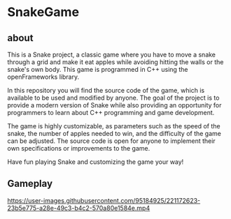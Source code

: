 # SnakeGame

## about
This is a Snake project, a classic game where you have to move a snake through a grid and make it eat apples while avoiding hitting the walls or the snake's own body. This game is programmed in C++ using the openFrameworks library.

In this repository you will find the source code of the game, which is available to be used and modified by anyone. The goal of the project is to provide a modern version of Snake while also providing an opportunity for programmers to learn about C++ programming and game development.

The game is highly customizable, as parameters such as the speed of the snake, the number of apples needed to win, and the difficulty of the game can be adjusted. The source code is open for anyone to implement their own specifications or improvements to the game.

Have fun playing Snake and customizing the game your way!

## Gameplay
https://user-images.githubusercontent.com/95184925/221172623-23b5e775-a28e-49c3-b4c2-570a80e1584e.mp4



